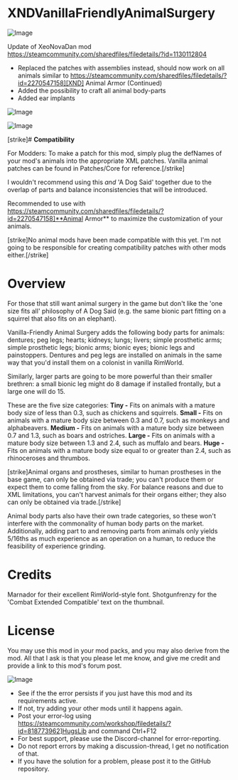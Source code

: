 # XNDVanillaFriendlyAnimalSurgery

![Image](https://i.imgur.com/buuPQel.png)

Update of XeoNovaDan mod
https://steamcommunity.com/sharedfiles/filedetails/?id=1130112804

- Replaced the patches with assemblies instead, should now work on all animals similar to https://steamcommunity.com/sharedfiles/filedetails/?id=2270547158][XND] Animal Armor (Continued)
- Added the possibility to craft all animal body-parts
- Added ear implants

![Image](https://i.imgur.com/pufA0kM.png)

	
![Image](https://i.imgur.com/Z4GOv8H.png)


[strike]# **Compatibility**

For Modders: To make a patch for this mod, simply plug the defNames of your mod&apos;s animals into the appropriate XML patches. Vanilla animal patches can be found in Patches/Core for reference.[/strike]

I wouldn&apos;t recommend using this *and* &apos;A Dog Said&apos; together due to the overlap of parts and balance inconsistencies that will be introduced.

Recommended to use with https://steamcommunity.com/sharedfiles/filedetails/?id=2270547158]**Animal Armor** to maximize the customization of your animals.

[strike]No animal mods have been made compatible with this yet. I&apos;m not going to be responsible for creating compatibility patches with other mods either.[/strike]

# **Overview**

For those that still want animal surgery in the game but don&apos;t like the &apos;one size fits all&apos; philosophy of A Dog Said (e.g. the same bionic part fitting on a squirrel that also fits on an elephant).

Vanilla-Friendly Animal Surgery adds the following body parts for animals: dentures; peg legs; hearts; kidneys; lungs; livers; simple prosthetic arms; simple prosthetic legs; bionic arms; bionic eyes; bionic legs and painstoppers. Dentures and peg legs are installed on animals in the same way that you&apos;d install them on a colonist in vanilla RimWorld.

Similarly, larger parts are going to be more powerful than their smaller brethren: a small bionic leg might do 8 damage if installed frontally, but a large one will do 15.

These are the five size categories:
**Tiny -** Fits on animals with a mature body size of less than 0.3, such as chickens and squirrels.
**Small -** Fits on animals with a mature body size between 0.3 and 0.7, such as monkeys and alphabeavers.
**Medium -** Fits on animals with a mature body size between 0.7 and 1.3, such as boars and ostriches.
**Large -** Fits on animals with a mature body size between 1.3 and 2.4, such as muffalo and bears.
**Huge -** Fits on animals with a mature body size equal to or greater than 2.4, such as rhinoceroses and thrumbos.

[strike]Animal organs and prostheses, similar to human prostheses in the base game, can only be obtained via trade; you can&apos;t produce them or expect them to come falling from the sky. For balance reasons and due to XML limitations, you can&apos;t harvest animals for their organs either; they also can only be obtained via trade.[/strike]

Animal body parts also have their own trade categories, so these won&apos;t interfere with the commonality of human body parts on the market. Additionally, adding part to and removing parts from animals only yields 5/16ths as much experience as an operation on a human, to reduce the feasibility of experience grinding.

# **Credits**

Marnador for their excellent RimWorld-style font.
Shotgunfrenzy for the &apos;Combat Extended Compatible&apos; text on the thumbnail.

# **License**

You may use this mod in your mod packs, and you may also derive from the mod. All that I ask is that you please let me know, and give me credit and provide a link to this mod&apos;s forum post.

![Image](https://i.imgur.com/PwoNOj4.png)



-  See if the the error persists if you just have this mod and its requirements active.
-  If not, try adding your other mods until it happens again.
-  Post your error-log using https://steamcommunity.com/workshop/filedetails/?id=818773962]HugsLib and command Ctrl+F12
-  For best support, please use the Discord-channel for error-reporting.
-  Do not report errors by making a discussion-thread, I get no notification of that.
-  If you have the solution for a problem, please post it to the GitHub repository.




